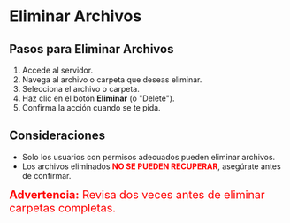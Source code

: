 # Eliminar Archivos

## Pasos para Eliminar Archivos
1. Accede al servidor.
2. Navega al archivo o carpeta que deseas eliminar.
3. Selecciona el archivo o carpeta.
4. Haz clic en el botón **Eliminar** (o "Delete").
5. Confirma la acción cuando se te pida.

## Consideraciones
- Solo los usuarios con permisos adecuados pueden eliminar archivos.
- Los archivos eliminados <span style="font-weight: bold; color: red;">**NO SE PUEDEN RECUPERAR**</span>, asegúrate antes de confirmar.

<div style="font-size: 20px; color: red;">
    <strong>Advertencia:</strong> Revisa dos veces antes de eliminar carpetas completas.
</div>
